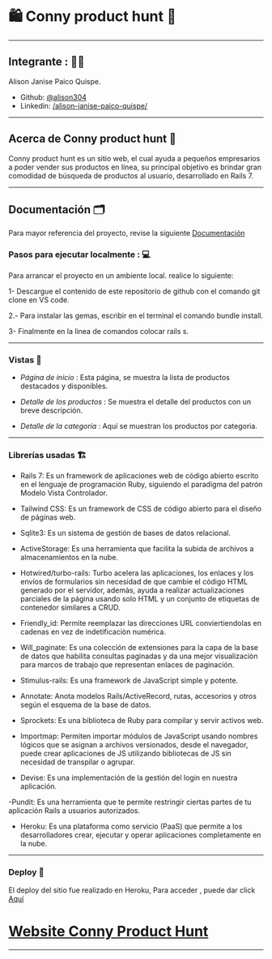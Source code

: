 # :shopping: Conny product hunt  :crocodile:  
---

## Integrante : 👩‍⚕️ 

Alison Janise Paico Quispe.
- Github: [@alison304](https://github.com/alison304/)
- Linkedin: [/alison-janise-paico-quispe/](https://www.linkedin.com/in/alison-janise-paico-quispe/)
---

## Acerca de Conny product hunt :balloon:

Conny product hunt es un sitio web, el cual ayuda a pequeños empresarios a poder vender sus productos en línea, su principal objetivo es brindar gran comodidad de búsqueda de productos al usuario, desarrollado en Rails 7.

---

## Documentación :card_index_dividers:

Para mayor referencia del proyecto, revise la siguiente [Documentación]()

### Pasos para ejecutar localmente : 💻

Para arrancar el proyecto en un ambiente local. realice lo siguiente:

1- Descargue el contenido de este repositorio de github con el comando git clone en VS code.

2.- Para instalar las gemas, escribir en el terminal el comando bundle install.

3- Finalmente en la linea de comandos colocar rails s.

---

### Vistas :art:

-   *Página de inicio* : Esta página, se muestra la lista de productos destacados y disponibles.

-   *Detalle de los productos* : Se muestra el detalle del productos con un breve descripción.  

-   *Detalle de la categoría* : Aquí se muestran los productos por categoria.    

---

### Librerías usadas :building_construction:

- Rails 7: Es un framework de aplicaciones web de código abierto escrito en el lenguaje de programación Ruby, siguiendo el paradigma del patrón Modelo Vista Controlador.

- Tailwind CSS: Es un framework de CSS de código abierto​ para el diseño de páginas web.

- Sqlite3: Es un sistema de gestión de bases de datos relacional.

- ActiveStorage: Es una herramienta que facilita la subida de archivos a almacenamientos en la nube.

- Hotwired/turbo-rails: Turbo acelera las aplicaciones, los enlaces y los envíos de formularios sin necesidad de que cambie el código HTML generado por el servidor, ademàs, ayuda a realizar actualizaciones parciales de la página usando solo HTML y un conjunto de etiquetas de contenedor similares a CRUD.

- Friendly_id: Permite reemplazar las direcciones URL conviertiendolas en cadenas en vez de indetificaciòn numérica.

- Will_paginate: Es una colección de extensiones para la capa de la base de datos que habilita consultas paginadas y da una mejor visualizaciòn para marcos de trabajo que representan enlaces de paginación. 

- Stimulus-rails: Es una framework de JavaScript simple y potente.

- Annotate: Anota modelos Rails/ActiveRecord, rutas, accesorios y otros según el esquema de la base de datos.

- Sprockets: Es una biblioteca de Ruby para compilar y servir activos web.

- Importmap: Permiten importar módulos de JavaScript usando nombres lógicos que se asignan a archivos versionados, desde el navegador, puede crear aplicaciones de JS utilizando bibliotecas de JS sin necesidad de transpilar o agrupar.

- Devise: Es una implementación de la gestión del login en nuestra aplicación.

-Pundit: Es una herramienta que te permite restringir ciertas partes de tu aplicación Rails a usuarios autorizados. 

- Heroku: Es una plataforma como servicio (PaaS) que permite a los desarrolladores crear, ejecutar y operar aplicaciones completamente en la nube.

---

### Deploy :baggage_claim:

El deploy del sitio fue realizado en Heroku, Para acceder , puede dar click [Aquí]()

# [Website Conny Product Hunt]()

---